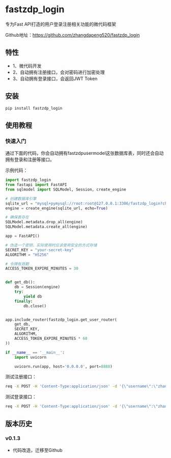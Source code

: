 # fastzdp_login

专为Fast API打造的用户登录注册相关功能的微代码框架

Github地址：https://github.com/zhangdapeng520/fastzdp_login

## 特性

- 1、微代码开发
- 2、自动拥有注册接口，会对密码进行加密处理
- 3、自动拥有登录接口，会返回JWT Token

## 安装

```bash
pip install fastzdp_login
```

## 使用教程

### 快速入门

通过下面的代码，你会自动拥有fastzdpusermodel这张数据库表，同时还会自动拥有登录和注册等接口。

示例代码：

```python
import fastzdp_login
from fastapi import FastAPI
from sqlmodel import SQLModel, Session, create_engine

# 创建数据库引擎
sqlite_url = "mysql+pymysql://root:root@127.0.0.1:3306/fastzdp_login?charset=utf8mb4"
engine = create_engine(sqlite_url, echo=True)

# 确保表存在
SQLModel.metadata.drop_all(engine)
SQLModel.metadata.create_all(engine)

app = FastAPI()

# 伪造一个密钥，实际使用时应该使用安全的方式存储
SECRET_KEY = "your-secret-key"
ALGORITHM = "HS256"

# 令牌有效期
ACCESS_TOKEN_EXPIRE_MINUTES = 30


def get_db():
    db = Session(engine)
    try:
        yield db
    finally:
        db.close()


app.include_router(fastzdp_login.get_user_router(
    get_db,
    SECRET_KEY,
    ALGORITHM,
    ACCESS_TOKEN_EXPIRE_MINUTES * 60
))

if __name__ == '__main__':
    import uvicorn

    uvicorn.run(app, host='0.0.0.0', port=8888)
```

测试注册接口：

```bash
req -X POST -H 'Content-Type:application/json' -d '{\"username\":\"zhangdapeng\",\"password\":\"zhangdapeng520\"}' http://127.0.0.1:8888/fastzdp_login/register/
```

测试登录接口：

```bash
req -X POST -H 'Content-Type:application/json' -d '{\"username\":\"zhangdapeng\",\"password\":\"zhangdapeng520\"}' http://127.0.0.1:8888/fastzdp_login/login/
```

## 版本历史

### v0.1.3

- 代码改造，迁移至Github

